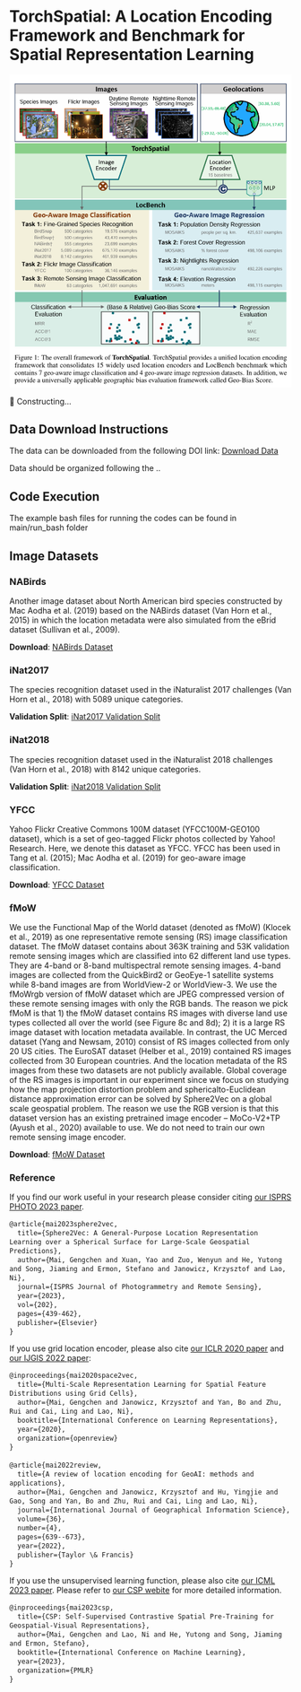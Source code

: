 # TorchSpatial: A Location Encoding Framework and Benchmark for Spatial Representation Learning

![TorchSpatial Overall Framework](figs/overall_framework.png)



🚧 Constructing...


## Data Download Instructions
The data can be downloaded from the following DOI link:
[Download Data](https://doi.org/10.6084/m9.figshare.26026798)

Data should be organized following the ..

## Code Execution
The example bash files for running the codes can be found in main/run_bash folder



## Image Datasets

### NABirds
Another image dataset about North American bird species constructed by Mac Aodha et al. (2019) based on the NABirds dataset (Van Horn et al., 2015) in which the location metadata were also simulated from the eBrid dataset (Sullivan et al., 2009).

**Download**: [NABirds Dataset](https://dl.allaboutbirds.org/nabirds)

### iNat2017
The species recognition dataset used in the iNaturalist 2017 challenges (Van Horn et al., 2018) with 5089 unique categories.

**Validation Split**: [iNat2017 Validation Split](https://github.com/visipedia/inat_comp/blob/master/2017/README.md)

### iNat2018
The species recognition dataset used in the iNaturalist 2018 challenges (Van Horn et al., 2018) with 8142 unique categories.

**Validation Split**: [iNat2018 Validation Split](https://github.com/visipedia/inat_comp/tree/master/2018)

### YFCC
Yahoo Flickr Creative Commons 100M dataset (YFCC100M-GEO100 dataset), which is a set of geo-tagged Flickr photos collected by Yahoo! Research. Here, we denote this dataset as YFCC. YFCC has been used in Tang et al. (2015); Mac Aodha et al. (2019) for geo-aware image classification.

**Download**: [YFCC Dataset](https://github.com/visipedia/fg_geo)

### fMoW
We use the Functional Map of the World dataset (denoted as fMoW) (Klocek et al., 2019) as one representative remote sensing (RS) image classification dataset. The fMoW dataset contains about 363K training and 53K validation remote sensing images which are classified into 62 different land use types. They are 4-band or 8-band multispectral remote sensing images. 4-band images are collected from the QuickBird2 or GeoEye-1 satellite systems while 8-band images are from WorldView-2 or WorldView-3. We use the fMoWrgb version of fMoW dataset which are JPEG compressed version of these remote sensing images with only the RGB bands. The reason we pick fMoM is that 1) the fMoW dataset contains RS images with diverse land use types collected all over the world (see Figure 8c and 8d); 2) it is a large RS image dataset with location metadata available. In contrast, the UC Merced dataset (Yang and Newsam, 2010) consist of RS images collected from only 20 US cities. The EuroSAT dataset (Helber et al., 2019) contained RS images collected from 30 European countries. And the location metadata of the RS images from these two datasets are not publicly available. Global coverage of the RS images is important in our experiment since we focus on studying how the map projection distortion problem and sphericalto-Euclidean distance approximation error can be solved by Sphere2Vec on a global scale geospatial problem. The reason we use the RGB version is that this dataset version has an existing pretrained image encoder – MoCo-V2+TP (Ayush et al., 2020) available to use. We do not need to train our own remote sensing image encoder.

**Download**: [fMoW Dataset](https://github.com/fMoW/dataset)



### Reference
If you find our work useful in your research please consider citing [our ISPRS PHOTO 2023 paper](https://www.researchgate.net/publication/371964548_Sphere2Vec_A_General-Purpose_Location_Representation_Learning_over_a_Spherical_Surface_for_Large-Scale_Geospatial_Predictions).  
```
@article{mai2023sphere2vec,
  title={Sphere2Vec: A General-Purpose Location Representation Learning over a Spherical Surface for Large-Scale Geospatial Predictions},
  author={Mai, Gengchen and Xuan, Yao and Zuo, Wenyun and He, Yutong and Song, Jiaming and Ermon, Stefano and Janowicz, Krzysztof and Lao, Ni},
  journal={ISPRS Journal of Photogrammetry and Remote Sensing},
  year={2023},
  vol={202},
  pages={439-462},
  publisher={Elsevier}
}
```
If you use grid location encoder, please also cite [our ICLR 2020 paper](https://openreview.net/forum?id=rJljdh4KDH) and [our IJGIS 2022 paper](https://www.tandfonline.com/doi/full/10.1080/13658816.2021.2004602):
```
@inproceedings{mai2020space2vec,
  title={Multi-Scale Representation Learning for Spatial Feature Distributions using Grid Cells},
  author={Mai, Gengchen and Janowicz, Krzysztof and Yan, Bo and Zhu, Rui and Cai, Ling and Lao, Ni},
  booktitle={International Conference on Learning Representations},
  year={2020},
  organization={openreview}
}

@article{mai2022review,
  title={A review of location encoding for GeoAI: methods and applications},
  author={Mai, Gengchen and Janowicz, Krzysztof and Hu, Yingjie and Gao, Song and Yan, Bo and Zhu, Rui and Cai, Ling and Lao, Ni},
  journal={International Journal of Geographical Information Science},
  volume={36},
  number={4},
  pages={639--673},
  year={2022},
  publisher={Taylor \& Francis}
}
```
If you use the unsupervised learning function, please also cite [our ICML 2023 paper](https://gengchenmai.github.io/csp-website/). Please refer to [our CSP webite](https://gengchenmai.github.io/csp-website/) for more detailed information.  
```
@inproceedings{mai2023csp,
  title={CSP: Self-Supervised Contrastive Spatial Pre-Training for Geospatial-Visual Representations},
  author={Mai, Gengchen and Lao, Ni and He, Yutong and Song, Jiaming and Ermon, Stefano},
  booktitle={International Conference on Machine Learning},
  year={2023},
  organization={PMLR}
}
```
